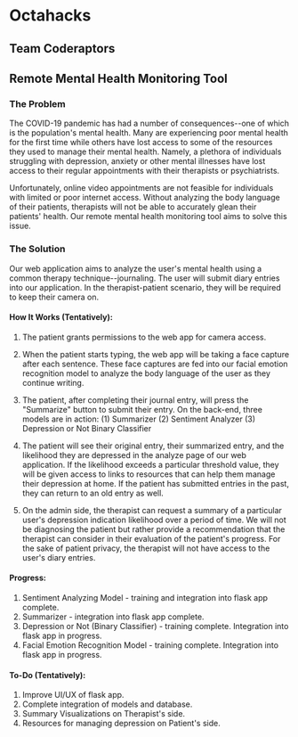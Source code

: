 # Octahacks
## Team Coderaptors

## Remote Mental Health Monitoring Tool

### The Problem
The COVID-19 pandemic has had a number of consequences--one of which is the population's mental health. Many are experiencing poor mental health for the first time while others have lost access to some of the resources they used to manage their mental health. Namely, a plethora of individuals struggling with depression, anxiety or other mental illnesses have lost access to their regular appointments with their therapists or psychiatrists.

Unfortunately, online video appointments are not feasible for individuals with limited or poor internet access. Without analyzing the body language of their patients, therapists will not be able to accurately glean their patients' health. Our remote mental health monitoring tool aims to solve this issue.

### The Solution
Our web application aims to analyze the user's mental health using a common therapy technique--journaling. The user will submit diary entries into our application. In the therapist-patient scenario, they will be required to keep their camera on. 

#### How It Works (Tentatively):
  1. The patient grants permissions to the web app for camera access.
  
  2. When the patient starts typing, the web app will be taking a face capture after each sentence. These face captures are fed into our facial emotion recognition    model to analyze the body language of the user as they continue writing.
  
  3. The patient, after completing their journal entry, will press the "Summarize" button to submit their entry. On the back-end, three models are in action: (1) Summarizer (2) Sentiment Analyzer (3) Depression or Not Binary Classifier
  
  4. The patient will see their original entry, their summarized entry, and the likelihood they are depressed in the analyze page of our web application. If the likelihood exceeds a particular threshold value, they will be given access to links to resources that can help them manage their depression at home. If the patient has submitted entries in the past, they can return to an old entry as well. 
  
  5. On the admin side, the therapist can request a summary of a particular user's depression indication likelihood over a period of time. We will not be diagnosing the patient but rather provide a recommendation that the therapist can consider in their evaluation of the patient's progress. For the sake of patient privacy, the therapist will not have access to the user's diary entries. 
     
#### Progress:

  1. Sentiment Analyzing Model - training and integration into flask app complete.
  2. Summarizer - integration into flask app complete.
  3. Depression or Not (Binary Classifier) - training complete. Integration into flask app in progress.
  4. Facial Emotion Recognition Model - training complete. Integration into flask app in progress. 
 
#### To-Do (Tentatively):

  1. Improve UI/UX of flask app.
  2. Complete integration of models and database.
  3. Summary Visualizations on Therapist's side.
  4. Resources for managing depression on Patient's side.
  
